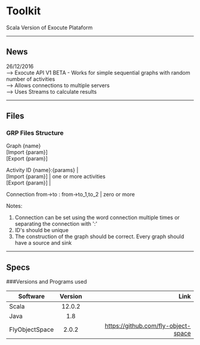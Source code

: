 # Toolkit

Scala Version of Exocute Plataform 

-------------------------------------------------------------------------------

## News 

26/12/2016 <br />
--> Exocute API V1 BETA - Works for simple sequential graphs with random number of activities<br />
--> Allows connections to multiple servers<br />
--> Uses Streams to calculate results<br />

-------------------------------------------------------------------------------

## Files

### GRP Files Structure
Graph {name}<br />
[Import {param}]<br />
[Export {param}]<br />

Activity ID {name}:{params}    |<br />
[Import {param}]               |   one or more activities<br />
[Export {param}]               |<br />

Connection from->to : from->to_1,to_2  | zero or more<br />

Notes: 
1) Connection can be set using the word connection multiple times or separating the connection with ':'<br />
2) ID's should be unique<br />
3) The construction of the graph should be correct. Every graph should have a source and sink<br />

-------------------------------------------------------------------------------

## Specs

###Versions and Programs used 

 
| Software       | Version       | Link                                   |
| ---------------|:-------------:| --------------------------------------:|
| Scala          | 12.0.2        |                                        |
| Java           | 1.8           |                                        |
| FlyObjectSpace | 2.0.2      |  https://github.com/fly-object-space   |

